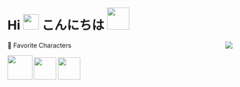 # Hi <img src="https://github.com/TheDudeThatCode/TheDudeThatCode/blob/master/Assets/Hi.gif" width="35px"> こんにちは <img src="https://c.tenor.com/twfR7wm9zs4AAAAi/mafumafu-cute.gif" width="50px"> 

<img align='right' src = "https://github-readme-stats.vercel.app/api/top-langs/?username=adjii&layout=compact">

📜 Favorite Characters

<img src="https://i.pinimg.com/564x/09/d8/46/09d846defa1c9e03afe5bc5b9013fb74.jpg" width="55.5px"> <img src="https://i.pinimg.com/564x/f2/55/65/f2556524159c17b7b4498d5534ec06de.jpg" width="50px"> <img src="https://i.pinimg.com/564x/81/a2/9e/81a29ed5c477634b9355cea806f32e0a.jpg" width="50px">

<!---
adjii/adjii is a ✨ special ✨ repository because its `README.md` (this file) appears on your GitHub profile.
You can click the Preview link to take a look at your changes.
--->
